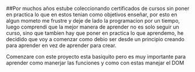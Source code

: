 ##Por muchos años estube coleccionando certificados de cursos sin poner en practica lo que en estos tenian como objetivos enseñar,
por esto en algun mometo me frustre y deje de lado la programacion por un tiempo, luego comprendi que la mejor manera de aprender 
no es solo seguir un curso, sino que tambien hay que poner en practica lo que aprendemo, he decidido que voy a comenzar como debio
ser desde un principio creando para aprender en vez de aprender para crear.

Comenzare con este proyecto esta basiquito pero es muy importante para aprender como manerjar las funciones y como con estas manejar
el DOM
